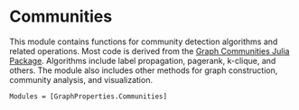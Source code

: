 # Communities

This module contains functions for community detection algorithms and related operations.
Most code is derived from the [Graph
Communities Julia Package](https://github.com/RandyRDavila/GraphCommunities.jl).
Algorithms include label propagation, pagerank, k-clique, and others. The module also
includes other methods for graph construction, community analysis, and visualization.

```@autodocs
Modules = [GraphProperties.Communities]
```